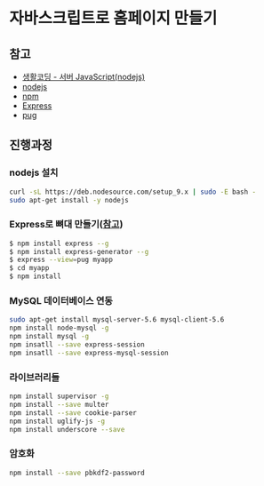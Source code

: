 # 자바스크립트로 홈페이지 만들기

## 참고
- [생활코딩 - 서버 JavaScript(nodejs)](https://opentutorials.org/course/2136)
- [nodejs](https://nodejs.org)
- [npm](https://www.npmjs.com/)
- [Express](https://expressjs.com)
- [pug](https://pugjs.org)

## 진행과정

### nodejs 설치
```bash
curl -sL https://deb.nodesource.com/setup_9.x | sudo -E bash -
sudo apt-get install -y nodejs
```

### Express로 뼈대 만들기([참고](http://expressjs.com/en/starter/generator.html))
```bash
$ npm install express --g
$ npm install express-generator --g
$ express --view=pug myapp
$ cd myapp
$ npm install
```
### MySQL 데이터베이스 연동
```bash
sudo apt-get install mysql-server-5.6 mysql-client-5.6
npm install node-mysql -g
npm install mysql -g
npm insatll --save express-session
npm insatll --save express-mysql-session
```
### 라이브러리들
```bash
npm install supervisor -g
npm install --save multer
npm install --save cookie-parser
npm install uglify-js -g
npm install underscore --save
```

### 암호화
```bash
npm install --save pbkdf2-password
```